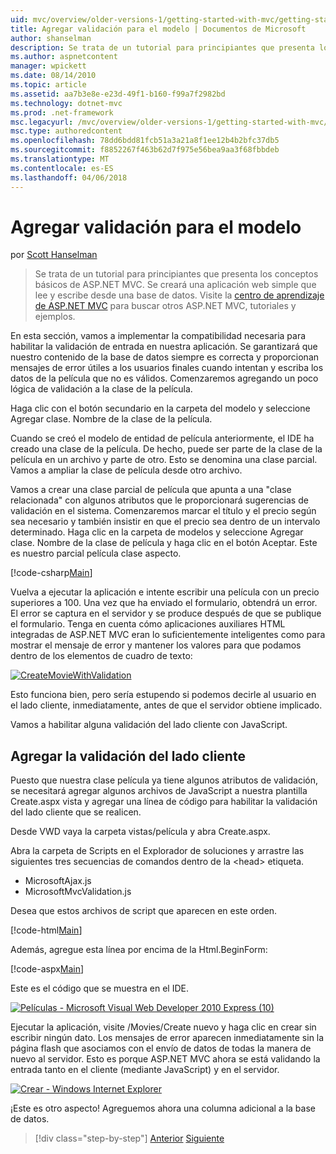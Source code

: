 ```yaml
---
uid: mvc/overview/older-versions-1/getting-started-with-mvc/getting-started-with-mvc-part7
title: Agregar validación para el modelo | Documentos de Microsoft
author: shanselman
description: Se trata de un tutorial para principiantes que presenta los conceptos básicos de ASP.NET MVC. Crear una aplicación web simple que lee y escribe desde una base de datos.
ms.author: aspnetcontent
manager: wpickett
ms.date: 08/14/2010
ms.topic: article
ms.assetid: aa7b3e8e-e23d-49f1-b160-f99a7f2982bd
ms.technology: dotnet-mvc
ms.prod: .net-framework
msc.legacyurl: /mvc/overview/older-versions-1/getting-started-with-mvc/getting-started-with-mvc-part7
msc.type: authoredcontent
ms.openlocfilehash: 78dd6bdd81fcb51a3a21a8f1ee12b4b2bfc37db5
ms.sourcegitcommit: f8852267f463b62d7f975e56bea9aa3f68fbbdeb
ms.translationtype: MT
ms.contentlocale: es-ES
ms.lasthandoff: 04/06/2018
---
```

<a name="adding-validation-to-the-model"></a>Agregar validación para el modelo
====================
por [Scott Hanselman](https://github.com/shanselman)

> Se trata de un tutorial para principiantes que presenta los conceptos básicos de ASP.NET MVC. Se creará una aplicación web simple que lee y escribe desde una base de datos. Visite la [centro de aprendizaje de ASP.NET MVC](../../../index.md) para buscar otros ASP.NET MVC, tutoriales y ejemplos.


En esta sección, vamos a implementar la compatibilidad necesaria para habilitar la validación de entrada en nuestra aplicación. Se garantizará que nuestro contenido de la base de datos siempre es correcta y proporcionan mensajes de error útiles a los usuarios finales cuando intentan y escriba los datos de la película que no es válidos. Comenzaremos agregando un poco lógica de validación a la clase de la película.

Haga clic con el botón secundario en la carpeta del modelo y seleccione Agregar clase. Nombre de la clase de la película.

Cuando se creó el modelo de entidad de película anteriormente, el IDE ha creado una clase de la película. De hecho, puede ser parte de la clase de la película en un archivo y parte de otro. Esto se denomina una clase parcial. Vamos a ampliar la clase de película desde otro archivo.

Vamos a crear una clase parcial de película que apunta a una "clase relacionada" con algunos atributos que le proporcionará sugerencias de validación en el sistema. Comenzaremos marcar el título y el precio según sea necesario y también insistir en que el precio sea dentro de un intervalo determinado. Haga clic en la carpeta de modelos y seleccione Agregar clase. Nombre de la clase de película y haga clic en el botón Aceptar. Este es nuestro parcial película clase aspecto.

[!code-csharp[Main](getting-started-with-mvc-part7/samples/sample1.cs)]

Vuelva a ejecutar la aplicación e intente escribir una película con un precio superiores a 100. Una vez que ha enviado el formulario, obtendrá un error. El error se captura en el servidor y se produce después de que se publique el formulario. Tenga en cuenta cómo aplicaciones auxiliares HTML integradas de ASP.NET MVC eran lo suficientemente inteligentes como para mostrar el mensaje de error y mantener los valores para que podamos dentro de los elementos de cuadro de texto:

[![CreateMovieWithValidation](getting-started-with-mvc-part7/_static/image2.png)](getting-started-with-mvc-part7/_static/image1.png)

Esto funciona bien, pero sería estupendo si podemos decirle al usuario en el lado cliente, inmediatamente, antes de que el servidor obtiene implicado.

Vamos a habilitar alguna validación del lado cliente con JavaScript.

## <a name="adding-client-side-validation"></a>Agregar la validación del lado cliente

Puesto que nuestra clase película ya tiene algunos atributos de validación, se necesitará agregar algunos archivos de JavaScript a nuestra plantilla Create.aspx vista y agregar una línea de código para habilitar la validación del lado cliente que se realicen.

Desde VWD vaya la carpeta vistas/película y abra Create.aspx.

Abra la carpeta de Scripts en el Explorador de soluciones y arrastre las siguientes tres secuencias de comandos dentro de la &lt;head&gt; etiqueta.

- MicrosoftAjax.js
- MicrosoftMvcValidation.js

Desea que estos archivos de script que aparecen en este orden.

[!code-html[Main](getting-started-with-mvc-part7/samples/sample2.html)]

Además, agregue esta línea por encima de la Html.BeginForm:

[!code-aspx[Main](getting-started-with-mvc-part7/samples/sample3.aspx)]

Este es el código que se muestra en el IDE.

[![Películas - Microsoft Visual Web Developer 2010 Express (10)](getting-started-with-mvc-part7/_static/image4.png)](getting-started-with-mvc-part7/_static/image3.png)

Ejecutar la aplicación, visite /Movies/Create nuevo y haga clic en crear sin escribir ningún dato. Los mensajes de error aparecen inmediatamente sin la página flash que asociamos con el envío de datos de todas la manera de nuevo al servidor. Esto es porque ASP.NET MVC ahora se está validando la entrada tanto en el cliente (mediante JavaScript) y en el servidor.

[![Crear - Windows Internet Explorer](getting-started-with-mvc-part7/_static/image6.png)](getting-started-with-mvc-part7/_static/image5.png)

¡Este es otro aspecto! Agreguemos ahora una columna adicional a la base de datos.

> [!div class="step-by-step"]
> [Anterior](getting-started-with-mvc-part6.md)
> [Siguiente](getting-started-with-mvc-part8.md)
